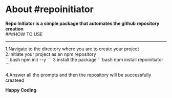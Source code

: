 <h1>About #repoinitiator</h1>
<b>Repo Initiator is a simple package that automates the github repository creation</b><br />
###HOW TO USE
<hr />
1.Navigate to the directory where you are to create your project<br />
2.Initiate your project as an npm repository  <br />
```bash
 npm init --y
 ```
3.install the package
```bash
 npm install repoinitiator
 ```

4.Answer all the prompts and then the repository will be successfully createed


<b>Happy Coding</b>

